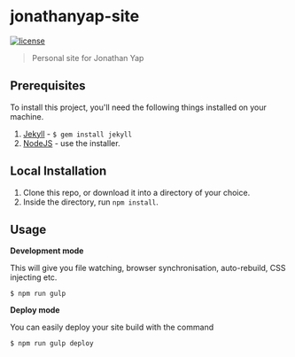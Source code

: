 # jonathanyap-site

[![license][license-image]][license-url] 
> Personal site for Jonathan Yap

## Prerequisites

To install this project, you'll need the following things installed on your machine.

1. [Jekyll](http://jekyllrb.com/) - `$ gem install jekyll`
2. [NodeJS](http://nodejs.org) - use the installer.

## Local Installation

1. Clone this repo, or download it into a directory of your choice.
2. Inside the directory, run `npm install`.

## Usage

**Development mode**

This will give you file watching, browser synchronisation, auto-rebuild, CSS injecting etc.

```shell
$ npm run gulp
```

**Deploy mode**

You can easily deploy your site build with the command
```shell
$ npm run gulp deploy
```


[license-image]: https://img.shields.io/badge/license-ISC-blue.svg
[license-url]: https://github.com/yapjonathan/jonathanyap-site/blob/master/LICENSE
